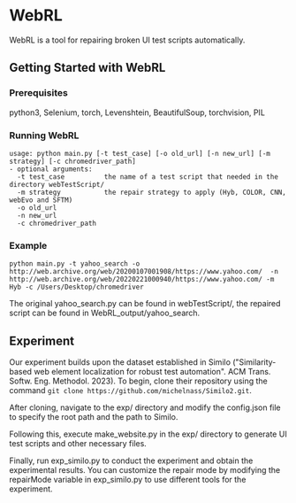 # WebRL
WebRL is a tool for repairing broken UI test scripts automatically.
## Getting Started with WebRL
### Prerequisites
python3, Selenium, torch, Levenshtein, BeautifulSoup, torchvision, PIL

### Running WebRL
```
usage: python main.py [-t test_case] [-o old_url] [-n new_url] [-m strategy] [-c chromedriver_path]
- optional arguments:
  -t test_case          the name of a test script that needed in the directory webTestScript/
  -m strategy           the repair strategy to apply (Hyb, COLOR, CNN, webEvo and SFTM)
  -o old_url            
  -n new_url         
  -c chromedriver_path   
```
### Example
```
python main.py -t yahoo_search -o http://web.archive.org/web/20200107001908/https://www.yahoo.com/  -n http://web.archive.org/web/20220221000940/https://www.yahoo.com/ -m Hyb -c /Users/Desktop/chromedriver
```
The original yahoo_search.py can be found in webTestScript/, the repaired script can be found in WebRL_output/yahoo_search.
## Experiment
Our experiment builds upon the dataset established in Similo ("Similarity-based web element localization for robust test automation". ACM Trans. Softw. Eng. Methodol. 2023). To begin, clone their repository using the command `git clone https://github.com/michelnass/Similo2.git`.

After cloning, navigate to the exp/ directory and modify the config.json file to specify the root path and the path to Similo.

Following this, execute make_website.py in the exp/ directory to generate UI test scripts and other necessary files.

Finally, run exp_similo.py to conduct the experiment and obtain the experimental results. You can customize the repair mode by modifying the repairMode variable in exp_similo.py to use different tools for the experiment.


